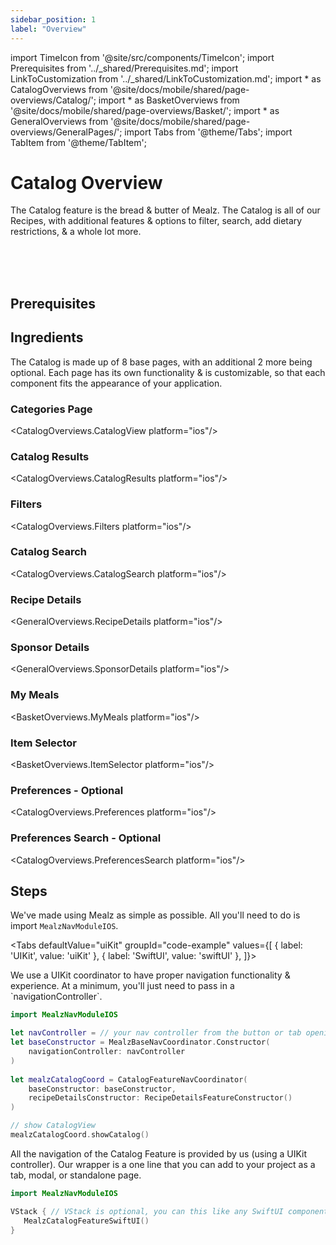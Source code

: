 ```yaml
---
sidebar_position: 1
label: "Overview"
---
```


import TimeIcon from '@site/src/components/TimeIcon';
import Prerequisites from '../_shared/Prerequisites.md';
import LinkToCustomization from '../_shared/LinkToCustomization.md';
import * as CatalogOverviews from '@site/docs/mobile/shared/page-overviews/Catalog/';
import * as BasketOverviews from '@site/docs/mobile/shared/page-overviews/Basket/';
import * as GeneralOverviews from '@site/docs/mobile/shared/page-overviews/GeneralPages/';
import Tabs from '@theme/Tabs';
import TabItem from '@theme/TabItem';

# Catalog Overview

The Catalog feature is the bread & butter of Mealz. 
The Catalog is all of our Recipes, with additional features & options to filter, search, add dietary restrictions, & a whole lot more. 

<TimeIcon titleText="Time to read:" timeText="30 minutes" /><br />
<TimeIcon titleText="Time for base implementation:" timeText="8 hours" /><br />
<TimeIcon titleText="Time for full customization:" timeText="2.5 weeks" /><br />

## Prerequisites
<Prerequisites />

## Ingredients

The Catalog is made up of 8 base pages, with an additional 2 more being optional. Each page has its own functionality & is customizable, so that each component fits the appearance of your application.

### Categories Page
<CatalogOverviews.CatalogView platform="ios"/>

### Catalog Results
<CatalogOverviews.CatalogResults platform="ios"/>

### Filters
<CatalogOverviews.Filters platform="ios"/>

### Catalog Search
<CatalogOverviews.CatalogSearch platform="ios"/>

### Recipe Details
<GeneralOverviews.RecipeDetails platform="ios"/>

### Sponsor Details
<GeneralOverviews.SponsorDetails platform="ios"/>

### My Meals
<BasketOverviews.MyMeals platform="ios"/>

### Item Selector
<BasketOverviews.ItemSelector platform="ios"/>

### Preferences - Optional
<CatalogOverviews.Preferences platform="ios"/>

### Preferences Search - Optional
<CatalogOverviews.PreferencesSearch platform="ios"/>

## Steps

We've made using Mealz as simple as possible. 
All you'll need to do is import `MealzNavModuleIOS`.

<Tabs
defaultValue="uiKit"
groupId="code-example"
values={[
{ label: 'UIKit', value: 'uiKit' },
{ label: 'SwiftUI', value: 'swiftUI' },
]}>

<TabItem value="uiKit">
We use a UIKit coordinator to have proper navigation functionality & experience.
At a minimum, you'll just need to pass in a `navigationController`.

```swift
import MealzNavModuleIOS

let navController = // your nav controller from the button or tab opening view
let baseConstructor = MealzBaseNavCoordinator.Constructor(
    navigationController: navController
)
        
let mealzCatalogCoord = CatalogFeatureNavCoordinator(
    baseConstructor: baseConstructor,
    recipeDetailsConstructor: RecipeDetailsFeatureConstructor()
)

// show CatalogView
mealzCatalogCoord.showCatalog()
```
</TabItem>
<TabItem value="swiftUI">
All the navigation of the Catalog Feature is provided by us (using a UIKit controller).
Our wrapper is a one line that you can add to your project as a tab, modal, or standalone page.

```swift
import MealzNavModuleIOS

VStack { // VStack is optional, you can this like any SwiftUI component
   MealzCatalogFeatureSwiftUI()
}

```
</TabItem>
</Tabs>
